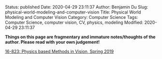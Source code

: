 Status: published
Date: 2020-04-29 23:11:37
Author: Benjamin Du
Slug: physical-world-modeling-and-computer-vision
Title: Physical World Modeling and Computer Vision
Category: Computer Science
Tags: Computer Science, computer vision, CV, physics, modeling
Modified: 2020-04-29 23:11:37

**Things on this page are fragmentary and immature notes/thoughts of the author. Please read with your own judgement!**

[16-823: Physics based Methods in Vision, Spring 2019](http://www.cs.cmu.edu/~motoole2/16823-s19/)
